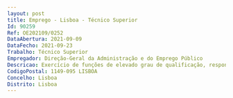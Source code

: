 ```yaml
--- 
layout: post
title: Emprego - Lisboa - Técnico Superior
Id: 90259
Ref: OE202109/0252
DataAbertura: 2021-09-09
DataFecho: 2021-09-23
Trabalho: Técnico Superior
Empregador: Direção-Geral da Administração e do Emprego Público
Descricao: Exercício de funções de elevado grau de qualificação, responsabilidade e autonomia para prestar apoio jurídico
CodigoPostal: 1149-095 LISBOA
Concelho: Lisboa
Distrito: Lisboa
--- 
```


